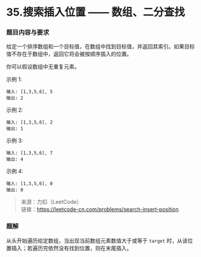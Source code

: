 # 35.搜索插入位置 —— 数组、二分查找

### 题目内容与要求

给定一个排序数组和一个目标值，在数组中找到目标值，并返回其索引。如果目标值不存在于数组中，返回它将会被按顺序插入的位置。

你可以假设数组中无重复元素。

示例 1:
```
输入: [1,3,5,6], 5
输出: 2
```

示例 2:
```
输入: [1,3,5,6], 2
输出: 1
```

示例 3:
```
输入: [1,3,5,6], 7
输出: 4
```

示例 4:
```
输入: [1,3,5,6], 0
输出: 0
```

> 来源：力扣（LeetCode）\
链接：https://leetcode-cn.com/problems/search-insert-position

### 题解

从头开始遍历给定数组，当出现当前数组元素数值大于或等于 `target` 时，从该位置插入；若遍历完依然没有找到位置，则在末尾插入。
